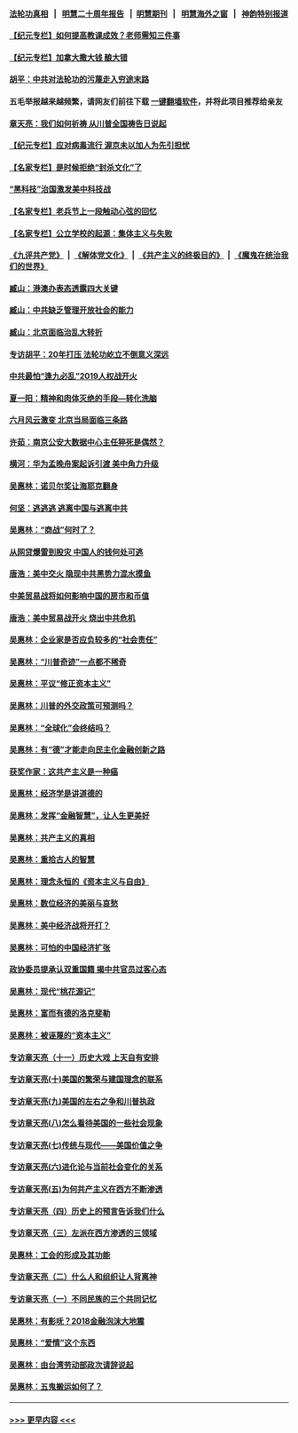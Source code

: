 #### [法轮功真相](https://github.com/gfw-breaker/truth/blob/master/README.md?t=0) &nbsp;&nbsp;|&nbsp;&nbsp; [明慧二十周年报告](https://github.com/gfw-breaker/mh-reports/blob/master/README.md?t=0) &nbsp;&nbsp;|&nbsp;&nbsp;[明慧期刊](https://github.com/gfw-breaker/mh-qikan) &nbsp;&nbsp;|&nbsp;&nbsp; [明慧海外之窗](https://github.com/gfw-breaker/mh-news/blob/master/README.md?t=0) &nbsp;&nbsp;|&nbsp;&nbsp; [神韵特别报道](https://github.com/gfw-breaker/mh-news/blob/master/shenyun.md?t=0)
#### [【纪元专栏】如何提高教课成效？老师需知三件事](../pages/nsc423/n12417848.md?t=06122302) 
#### [【纪元专栏】加拿大撒大钱 酿大错](../pages/nsc423/n12406564.md?t=06122302) 
#### [胡平：中共对法轮功的污蔑走入穷途末路](../pages/nsc423/n12266737.md?t=06122302) 
#### 五毛举报越来越频繁，请网友们前往下载 [一键翻墙软件](https://github.com/gfw-breaker/ssr-accounts)，并将此项目推荐给亲友
#### [章天亮：我们如何祈祷 从川普全国祷告日说起](../pages/nsc423/n11944627.md?t=06122302) 
#### [【纪元专栏】应对病毒流行 渥京未以加人为先引担忧](../pages/nsc423/n11875714.md?t=06122302) 
#### [【名家专栏】是时候拒绝“封杀文化”了](../pages/nsc423/n11814093.md?t=06122302) 
#### [“黑科技”治国激发美中科技战](../pages/nsc423/n11638056.md?t=06122302) 
#### [【名家专栏】老兵节上一段触动心弦的回忆](../pages/nsc423/n11646016.md?t=06122302) 
#### [【名家专栏】公立学校的起源：集体主义与失败](../pages/nsc423/n11601833.md?t=06122302) 
#### [《九评共产党》](https://github.com/begood0513/9ping.md/blob/master/README.md) &nbsp;|&nbsp; [《解体党文化》](../../../../jtdwh.md/blob/master/README.md)  &nbsp;|&nbsp; [《共产主义的终极目的》](../../../../gczydzjmd.md/blob/master/README.md) &nbsp;|&nbsp; [《魔鬼在统治我们的世界》](../../../../mgztzwmdsj.md/blob/master/README.md) 
#### [臧山：港澳办表态透露四大关键](../pages/nsc423/n11421628.md?t=06122302) 
#### [臧山：中共缺乏管理开放社会的能力](../pages/nsc423/n11407457.md?t=06122302) 
#### [臧山：北京面临治乱大转折](../pages/nsc423/n11406895.md?t=06122302) 
#### [专访胡平：20年打压 法轮功屹立不倒意义深远](../pages/nsc423/n11398800.md?t=06122302) 
#### [中共最怕“逢九必乱”2019人权战开火](../pages/nsc423/n11385248.md?t=06122302) 
#### [夏一阳：精神和肉体灭绝的手段—转化洗脑](../pages/nsc423/n11368250.md?t=06122302) 
#### [六月风云激变 北京当局面临三条路](../pages/nsc423/n11313668.md?t=06122302) 
#### [许茹：南京公安大数据中心主任猝死是偶然？](../pages/nsc423/n11064744.md?t=06122302) 
#### [横河：华为孟晚舟案起诉引渡 美中角力升级](../pages/nsc423/n11027230.md?t=06122302) 
#### [吴惠林：诺贝尔奖让海耶克翻身](../pages/nsc423/n10890049.md?t=06122302) 
#### [何坚：逃逃逃 逃离中国与逃离中共](../pages/nsc423/n10592891.md?t=06122302) 
#### [吴惠林：“商战”何时了？](../pages/nsc423/n10573558.md?t=06122302) 
#### [从网贷爆雷到股灾 中国人的钱何处可逃](../pages/nsc423/n10572800.md?t=06122302) 
#### [唐浩：美中交火 隐现中共黑势力混水摸鱼](../pages/nsc423/n10544040.md?t=06122302) 
#### [中美贸易战将如何影响中国的房市和币值](../pages/nsc423/n10543697.md?t=06122302) 
#### [唐浩：美中贸易战开火 烧出中共危机](../pages/nsc423/n10540126.md?t=06122302) 
#### [吴惠林：企业家是否应负较多的“社会责任”](../pages/nsc423/n10535022.md?t=06122302) 
#### [吴惠林：“川普奇迹”一点都不稀奇](../pages/nsc423/n10512808.md?t=06122302) 
#### [吴惠林：平议“修正资本主义”](../pages/nsc423/n10495724.md?t=06122302) 
#### [吴惠林：川普的外交政策可预测吗？](../pages/nsc423/n10462387.md?t=06122302) 
#### [吴惠林：“全球化”会终结吗？](../pages/nsc423/n10452838.md?t=06122302) 
#### [吴惠林：有“德”才能走向民主化金融创新之路](../pages/nsc423/n10432292.md?t=06122302) 
#### [获奖作家：这共产主义是一种癌](../pages/nsc423/n10431541.md?t=06122302) 
#### [吴惠林：经济学是讲道德的](../pages/nsc423/n10398014.md?t=06122302) 
#### [吴惠林：发挥“金融智慧”，让人生更美好](../pages/nsc423/n10375019.md?t=06122302) 
#### [吴惠林：共产主义的真相](../pages/nsc423/n10351394.md?t=06122302) 
#### [吴惠林：重拾古人的智慧](../pages/nsc423/n10337691.md?t=06122302) 
#### [吴惠林：理念永恒的《资本主义与自由》](../pages/nsc423/n10316274.md?t=06122302) 
#### [吴惠林：数位经济的美丽与哀愁](../pages/nsc423/n10292946.md?t=06122302) 
#### [吴惠林：美中经济战将开打？](../pages/nsc423/n10258825.md?t=06122302) 
#### [吴惠林：可怕的中国经济扩张](../pages/nsc423/n10219147.md?t=06122302) 
#### [政协委员提承认双重国籍 揭中共官员过客心态](../pages/nsc423/n10208809.md?t=06122302) 
#### [吴惠林：现代“桃花源记”](../pages/nsc423/n10185234.md?t=06122302) 
#### [吴惠林：富而有德的洛克斐勒](../pages/nsc423/n10142264.md?t=06122302) 
#### [吴惠林：被诬蔑的“资本主义”](../pages/nsc423/n10124816.md?t=06122302) 
#### [专访章天亮（十一）历史大戏 上天自有安排](../pages/nsc423/n10094905.md?t=06122302) 
#### [专访章天亮(十)美国的繁荣与建国理念的联系](../pages/nsc423/n10094899.md?t=06122302) 
#### [专访章天亮(九)美国的左右之争和川普执政](../pages/nsc423/n10094889.md?t=06122302) 
#### [专访章天亮(八)怎么看待美国的一些社会现象](../pages/nsc423/n10094857.md?t=06122302) 
#### [专访章天亮(七)传统与现代——美国价值之争](../pages/nsc423/n10093140.md?t=06122302) 
#### [专访章天亮(六)进化论与当前社会变化的关系](../pages/nsc423/n10092036.md?t=06122302) 
#### [专访章天亮(五)为何共产主义在西方不断渗透](../pages/nsc423/n10083620.md?t=06122302) 
#### [专访章天亮（四）历史上的预言告诉我们什么](../pages/nsc423/n10083606.md?t=06122302) 
#### [专访章天亮（三）左派在西方渗透的三领域](../pages/nsc423/n10081115.md?t=06122302) 
#### [吴惠林：工会的形成及其功能](../pages/nsc423/n10080633.md?t=06122302) 
#### [专访章天亮（二）什么人和组织让人背离神](../pages/nsc423/n10076637.md?t=06122302) 
#### [专访章天亮（一）不同民族的三个共同记忆](../pages/nsc423/n10074188.md?t=06122302) 
#### [吴惠林：有影呒？2018金融泡沫大地震](../pages/nsc423/n10040534.md?t=06122302) 
#### [吴惠林：“爱情”这个东西](../pages/nsc423/n10019423.md?t=06122302) 
#### [吴惠林：由台湾劳动部政次请辞说起](../pages/nsc423/n9979679.md?t=06122302) 
#### [吴惠林：五鬼搬运如何了？](../pages/nsc423/n9925338.md?t=06122302) 

----
#### [ >>> 更早内容 <<< ](../indexes/nsc423-earlier.md)
